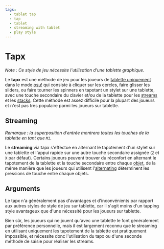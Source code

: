 ```yaml
---
tags:
  - tablet tap
  - tap
  - tablet
  - streaming with tablet
  - play style
---
```


# Tapx

*Note : Ce style de jeu nécessite l'utilisation d'une tablette graphique.*

Le **tapx** est une méthode de jeu pour les joueurs de [tablette uniquement](/wiki/Play_style#tablette-seulement) dans le mode [osu!](/wiki/Game_mode/osu!) qui consiste à cliquer sur les cercles, faire glisser les sliders, ou faire tourner les spinners en tapotant un stylet sur une tablette, avec une touche secondaire du clavier et/ou de la tablette pour les [streams](/wiki/Beatmap/Pattern/Stream) et les [stacks](/wiki/Mapping_techniques/Stack). Cette méthode est assez difficile pour la plupart des joueurs et n'est pas très populaire parmi les joueurs sur tablette.

## Streaming

*Remarque : la superposition d'entrée montrera toutes les touches de la tablette en tant que `M1`.*

Le **streaming** via tapx s'effectue en alternant le tapotement d'un stylet sur une tablette et l'appui rapide sur une autre touche secondaire assignée (`Z` et `X` par défaut). Certains joueurs peuvent trouver du réconfort en alternant le tapotement de la tablette et la touche secondaire entre chaque [objet](/wiki/Hit_object), de la même manière que les joueurs qui utilisent l'[alternating](/wiki/Play_style/Alternating) déterminent les pressions de touche entre chaque objets.

## Arguments

Le tapx n'a généralement pas d'avantages et d'inconvénients par rapport aux autres styles de style de jeu sur tablette, car il s'agit moins d'un tapping style avantageux que d'une nécessité pour les joueurs sur tablette.

Bien sûr, les joueurs qui ne jouent qu'avec une tablette le font généralement par préférence personnelle, mais il est largement reconnu que le streaming en utilisant uniquement les tapotement de la tablette est pratiquement impossible, et nécessite donc l'utilisation du tapx ou d'une seconde méthode de saisie pour réaliser les streams.
